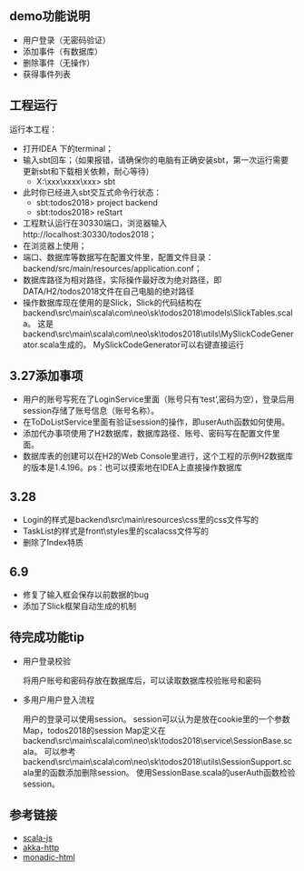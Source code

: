 ## demo功能说明

* 用户登录（无密码验证）
* 添加事件（有数据库）
* 删除事件（无操作）
* 获得事件列表

## 工程运行

运行本工程：

* 打开IDEA 下的terminal；
* 输入sbt回车；（如果报错，请确保你的电脑有正确安装sbt，第一次运行需要更新sbt和下载相关依赖，耐心等待）
   * X:\xxx\xxxx\xxx> sbt
* 此时你已经进入sbt交互式命令行状态：
     * sbt:todos2018> project backend
     * sbt:todos2018> reStart
* 工程默认运行在30330端口，浏览器输入http://localhost:30330/todos2018；
* 在浏览器上使用；
* 端口、数据库等数据写在配置文件里，配置文件目录：backend/src/main/resources/application.conf；
* 数据库路径为相对路径，实际操作最好改为绝对路径，即DATA/H2/todos2018文件在自己电脑的绝对路径
* 操作数据库现在使用的是Slick，Slick的代码结构在backend\src\main\scala\com\neo\sk\todos2018\models\SlickTables.scala。
  这是backend\src\main\scala\com\neo\sk\todos2018\utils\MySlickCodeGenerator.scala生成的。
  MySlickCodeGenerator可以右键直接运行

## 3.27添加事项

* 用户的账号写死在了LoginService里面（账号只有‘test’,密码为空），登录后用session存储了账号信息（账号名称）。
* 在ToDoListService里面有验证session的操作，即userAuth函数如何使用。
* 添加代办事项使用了H2数据库，数据库路径、账号、密码写在配置文件里面。
* 数据库表的创建可以在H2的Web Console里进行，这个工程的示例H2数据库的版本是1.4.196。ps：也可以摸索地在IDEA上直接操作数据库

## 3.28

* Login的样式是backend\src\main\resources\css里的css文件写的
* TaskList的样式是front\styles里的scalacss文件写的
* 删除了Index特质

## 6.9

* 修复了输入框会保存以前数据的bug
* 添加了Slick框架自动生成的机制

## 待完成功能tip

* 用户登录校验
  
  将用户账号和密码存放在数据库后，可以读取数据库校验账号和密码

* 多用户用户登入流程

  用户的登录可以使用session。
  session可以认为是放在cookie里的一个参数Map，todos2018的session Map定义在backend\src\main\scala\com\neo\sk\todos2018\service\SessionBase.scala。
  可以参考backend\src\main\scala\com\neo\sk\todos2018\utils\SessionSupport.scala里的函数添加删除session。
  使用SessionBase.scala的userAuth函数检验session。
  
  
  
## 参考链接
* [scala-js](http://www.scala-js.org/doc/tutorial/basic/)
* [akka-http](https://doc.akka.io/docs/akka-http/current/introduction.html)
* [monadic-html](https://github.com/OlivierBlanvillain/monadic-html/blob/master/README.md)
